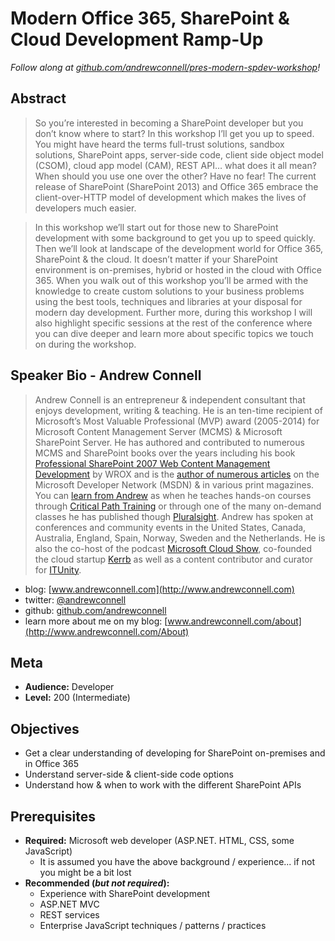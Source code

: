 Modern Office 365, SharePoint & Cloud Development Ramp-Up
=========================================================
*Follow along at [github.com/andrewconnell/pres-modern-spdev-workshop](http://github.com/andrewconnell/pres-modern-spdev-workshop)!*



Abstract
--------
> So you’re interested in becoming a SharePoint developer but you don’t know where to start? In this workshop I’ll get you up to speed. You might have heard the terms full-trust solutions, sandbox solutions, SharePoint apps, server-side code, client side object model (CSOM), cloud app model (CAM), REST API… what does it all mean? When should you use one over the other? Have no fear! The current release of SharePoint (SharePoint 2013) and Office 365 embrace the client-over-HTTP model of development which makes the lives of developers much easier.

> In this workshop we’ll start out for those new to SharePoint development with some background to get you up to speed quickly. Then we’ll look at landscape of the development world for Office 365, SharePoint & the cloud. It doesn’t matter if your SharePoint environment is on-premises, hybrid or hosted in the cloud with Office 365. When you walk out of this workshop you’ll be armed with the knowledge to create custom solutions to your business problems using the best tools, techniques and libraries at your disposal for modern day development. Further more, during this workshop I will also highlight specific sessions at the rest of the conference where you can dive deeper and learn more about specific topics we touch on during the workshop.



Speaker Bio - Andrew Connell
----------------------------
> Andrew Connell is an entrepreneur & independent consultant that enjoys development, writing & teaching. He is an ten-time recipient of Microsoft’s Most Valuable Professional (MVP) award (2005-2014) for Microsoft Content Management Server (MCMS) & Microsoft SharePoint Server. He has authored and contributed to numerous MCMS and SharePoint books over the years including his book [Professional SharePoint 2007 Web Content Management Development](http://www.amazon.com/dp/0470224754/ref=as_sl_pd_tf_lc?tag=andrewconnell-20&camp=14573&creative=327641&linkCode=as1&creativeASIN=0470224754&adid=1RY1Z0YYV6Z5DZGQ51WV&&ref-refURL=http%3A%2F%2Fwww.andrewconnell.com%2FPublications-SharePoint-2007) by WROX and is the [author of numerous articles](http://www.andrewconnell.com/Publications) on the Microsoft Developer Network (MSDN) & in various print magazines. You can [learn from Andrew](http://www.andrewconnell.com/Training) as when he teaches hands-on courses through [Critical Path Training](www.CriticalPathTraining.com) or through one of the many on-demand classes he has published though [Pluralsight](www.Pluralsight.com). Andrew has spoken at conferences and community events in the United States, Canada, Australia, England, Spain, Norway, Sweden and the Netherlands. He is also the co-host of the podcast [Microsoft Cloud Show](www.MicrosoftCloudShow.com), co-founded the cloud startup [Kerrb](http://www.kerrb.com) as well as a content contributor and curator for [ITUnity](http://wwww.itunity.com).
- blog: [www.andrewconnell.com](http://www.andrewconnell.com)
- twitter: [@andrewconnell](http://www.twitter.com/andrewconnell)
- github: [github.com/andrewconnell](http://github.com/andrewconnell)
- learn more about me on my blog: [www.andrewconnell.com/about](http://www.andrewconnell.com/About)



Meta
----
- **Audience:** Developer
- **Level:** 200 (Intermediate)



Objectives
----------
- Get a clear understanding of developing for SharePoint on-premises and in Office 365
- Understand server-side & client-side code options
- Understand how & when to work with the different SharePoint APIs



Prerequisites
-------------
- **Required:** Microsoft web developer (ASP.NET. HTML, CSS, some JavaScript)
  - It is assumed you have the above background / experience... if not you might be a bit lost
- **Recommended (*but not required*):**
  - Experience with SharePoint development
  - ASP.NET MVC
  - REST services
  - Enterprise JavaScript techniques / patterns / practices
